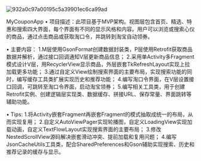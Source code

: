 ![932a0c97a00195c5a39901ec6ca99ad](https://github.com/1275498052/MyCouponApp/assets/94090705/ef0c2aa9-e0a8-4c4e-9b3f-8e108fad9129)

MyCouponApp
• 项目描述：此项目基于MVP架构。视图层包含首页、精选、特惠和搜索四大界面，每个界面有不同的显示风格和内容。用户可以浏览或搜索心仪的商品，通过点击商品或获取淘口令，并跳转到淘宝自动领券。

• 主要内容：
1.M层使用GsonFormat创建数据封装类，P层使用Retrofit获取商品数据并解析，通过接口回调通知V层更新商品信息； 
2.采用单Activity多Fragment模式设计V层，用RecyclerView显示商品，外层嵌套TkRefreshLayout实现上拉加载更多功能； 
3.通过自定义View绘制搜索界面的主要布局，实现搜索功能的同时，编写缓存工具类扩展实现历史和推荐功能； 
4.编写淘口令界面，在V层设置接口回调，可跳转至淘口令界面，启动淘宝领券；
5.编写相关工具类，用于创建Retrofit实例、创建逻辑层实现类、数据缓存、拼接URL、保存常量、界面跳转等辅助功能。

• Tips: 
1.将Activity嵌套Fragment再嵌套Fragment的模式抽取成统一的布局，从而实现复用； 
2.自定义AutoViewPager实现轮播图，自定义LoadingView实现加载动画，自定义TextFlowLayout实现搜索界面的主要布局； 
3.修改NestedScrollView源码解决嵌套滑动冲突、提前加载和复用问题； 
4.编写JsonCacheUtils工具类，配合SharedPreferences和Gson辅助实现搜索、历史和推荐记录的缓存与显示。
